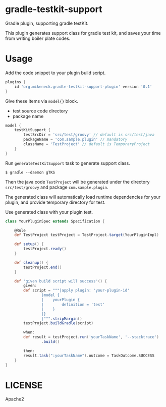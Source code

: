gradle-testkit-support
===
Gradle plugin, supporting gradle testKit.

This plugin generates support class for gradle test kit, and saves your time from writing boiler plate codes.

Usage
===

Add the code snippet to your plugin build script.

```groovy
plugins {
    id 'org.mikeneck.gradle-testkit-support-plugin' version '0.1'
}
```

Give these items via `model{}` block.

* test source code directory
* package name

```groovy
model {
    testKitSupport {
        testSrcDir = 'src/test/groovy' // default is src/test/java
        packageName = 'com.sample.plugin' // mandatory
        className = 'TestProject' // default is TemporaryProject
    }
}
```

Run `generateTestKitSupport` task to generate support class.

```
$ gradle --daemon gTKS
```

Then the java code `TestProject` will be generated under the directory `src/test/groovy` and package `com.sample.plugin`.

The generated class will automatically load runtime dependencies for your plugin, and provide temporary directory for test.

Use generated class with your plugin test.

```groovy
class YourPluginSpec extends Specification {

    @Rule
    def TestProject testProject = TestProject.target(YourPluginImpl)

    def setup() {
        testProject.ready()
    }

    def cleanup() {
        testProject.end()
    }

    def 'given build script will success'() {
        given:
        def script = """|apply plugin: 'your-plugin-id'
                |model {
                |    yourPlugin {
                |        definition = 'test'
                |    }
                |}
                |""".stripMargin()
        testProject.buildGradle(script)

        when:
        def result = testProject.run('yourTaskName', '--stacktrace')
                .build()

        then:
        result.task(":yourTaskName").outcome = TaskOutcome.SUCCESS
    }
}
```

LICENSE
===

Apache2
